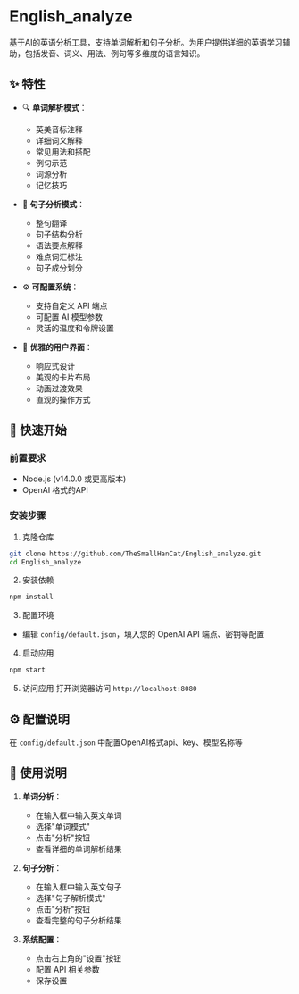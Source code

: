 # English_analyze
基于AI的英语分析工具，支持单词解析和句子分析。为用户提供详细的英语学习辅助，包括发音、词义、用法、例句等多维度的语言知识。

## ✨ 特性

- 🔍 **单词解析模式**：
  - 英美音标注释
  - 详细词义解释
  - 常见用法和搭配
  - 例句示范
  - 词源分析
  - 记忆技巧

- 📝 **句子分析模式**：
  - 整句翻译
  - 句子结构分析
  - 语法要点解释
  - 难点词汇标注
  - 句子成分划分

- ⚙️ **可配置系统**：
  - 支持自定义 API 端点
  - 可配置 AI 模型参数
  - 灵活的温度和令牌设置

- 🎨 **优雅的用户界面**：
  - 响应式设计
  - 美观的卡片布局
  - 动画过渡效果
  - 直观的操作方式

## 🚀 快速开始

### 前置要求

- Node.js (v14.0.0 或更高版本)
- OpenAI 格式的API

### 安装步骤

1. 克隆仓库
```bash
git clone https://github.com/TheSmallHanCat/English_analyze.git
cd English_analyze
```

2. 安装依赖
```bash
npm install
```

3. 配置环境
- 编辑 `config/default.json`，填入您的 OpenAI API 端点、密钥等配置

4. 启动应用
```bash
npm start
```

5. 访问应用
打开浏览器访问 `http://localhost:8080`


## ⚙️ 配置说明
在 `config/default.json` 中配置OpenAI格式api、key、模型名称等

## 📖 使用说明

1. **单词分析**：
   - 在输入框中输入英文单词
   - 选择"单词模式"
   - 点击"分析"按钮
   - 查看详细的单词解析结果

2. **句子分析**：
   - 在输入框中输入英文句子
   - 选择"句子解析模式"
   - 点击"分析"按钮
   - 查看完整的句子分析结果

3. **系统配置**：
   - 点击右上角的"设置"按钮
   - 配置 API 相关参数
   - 保存设置
